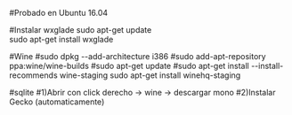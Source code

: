 #Probado en Ubuntu 16.04

#Instalar wxglade
sudo apt-get update <br>
sudo apt-get install wxglade

#Wine
#sudo dpkg --add-architecture i386
#sudo add-apt-repository ppa:wine/wine-builds
#sudo apt-get update
#sudo apt-get install --install-recommends wine-staging
	sudo apt-get install winehq-staging

#sqlite
#1)Abrir con click derecho -> wine -> descargar mono
#2)Instalar Gecko (automaticamente)
